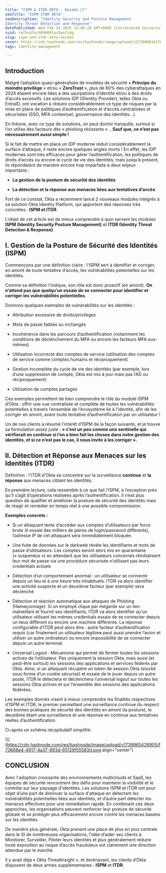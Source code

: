 ```yaml
---
title: "ISPM & ITDR OKTA - Kezako 🤔?"
seoTitle: "ISPM ITDR OKTA"
seoDescription: "Identity Security and Posture Management
Identity Threat Detection and Response"
datePublished: Wed Feb 19 2025 12:08:29 GMT+0000 (Coordinated Universal Time)
cuid: cm7bvdfoc000809lac8ao2j4g
slug: ispm-and-itdr-okta-kezako
cover: https://cdn.hashnode.com/res/hashnode/image/upload/v1739966161769/19f19a5d-0620-4063-b0ab-1b40cf02c696.png
tags: identity-management

---
```


## Introduction

Malgré l’adoption quasi-généralisée de modèles de sécurité « **Principe du moindre privilège** » et/ou « **ZeroTrust** », plus de 60% des cyberattaques en 2024 étaient encore liées à des usurpations d’identité et/ou à des droits d’accès excessifs. Les solutions IDP (IDentity Provider), telles Okta ou EntraID, ont vocation à réduire considérablement ce type de risques par la mise en place de politiques d’authentification et d’accès centralisées et sécurisées (SSO, MFA contextuel, gouvernance des identités…).

En théorie, avec ce type de solutions, on peut dormir tranquille, surtout si l’on utilise des facteurs dits « phishing résistants » ...**Sauf que, ce n’est pas nécessairement aussi simple !**

Si le fait de mettre en place un IDP moderne réduit considérablement la surface d’attaque, il reste encore quelques angles morts ! En effet, les IDP modernes sont très efficaces pour gérer l’authentification, les politiques de droits d’accès ou encore le cycle de vie des identités, mais jusqu’à présent, ils répondaient de manière encore trop imparfaite à deux enjeux importants :

* **La gestion de la posture de sécurité des identités**
    
* **La détection et la réponse aux menaces liées aux tentatives d’accès**
    

Fort de ce constat, Okta a récemment lancé 2 nouveaux modules intégrés à sa solution Okta Identity Platform, qui apportent des réponses très concrètes : **ISPM et ITDR**.

L’objet de cet article est de mieux comprendre à quoi servent les modules **ISPM (Identity Security Posture Management)** et **ITDR (Identity Threat Detection & Response)**.

## I. **Gestion de la Posture de Sécurité des Identités (ISPM)**

Commençons par une définition claire : l'ISPM sert à identifier et corriger, en amont de toute tentative d’accès, les vulnérabilités potentielles sur les identités.

Comme sa définition l’indique, son rôle est donc proactif (en amont). **On n’attend pas que quelqu’un essaie de se connecter pour identifier et corriger les vulnérabilités potentielles**.

Donnons quelques exemples de vulnérabilités sur les identités :

* Attribution excessive de droits/privilèges
    
* Mots de passe faibles ou inchangés
    
* Incohérence dans les parcours d’authentification (notamment les conditions de déclenchement du MFA ou encore les facteurs MFA eux-mêmes)
    
* Utilisation incorrecte des comptes de service (utilisation des comptes de service comme comptes humains et réciproquement)
    
* Gestion incomplète du cycle de vie des identités (par exemple, lors d’une suppression de compte, Okta est mis à jour mais pas l’AD ou réciproquement)
    
* Utilisation de comptes partagés
    

Ces exemples permettent de bien comprendre le rôle du module ISPM d’Okta : offrir une vue centralisée et complète de toutes les vulnérabilités potentielles à travers l’ensemble de l’écosystème lié à l’identité, afin de les corriger en amont, avant toute tentative d’authentification par un utilisateur !

Un de nos clients a résumé l’intérêt d’ISPM de la façon suivante, et je trouve sa formulation assez juste : **« c’est un peu comme une sentinelle qui vérifierait en continue si l’on a bien fait les choses dans notre gestion des identités, et si ce n’est pas le cas, il nous invite à les corriger ».**

## II. **Détection et Réponse aux Menaces sur les Identités (ITDR)**

Définition : l'ITDR d'Okta se concentre sur la surveillance **continue** et **la réponse** aux menaces ciblant les identités.

En première lecture, cela ressemble à ce que fait l’ISPM, à l’exception près qu’il s’agît d’opérations réalisées après l’authentification. Il n’est plus question de qualifier et améliorer la posture de sécurité des identités mais de réagir et remédier en temps réel à une possible compromission.

**Exemples concrets :**

* Si un attaquant tente d’accéder aux comptes d’utilisateurs par force brute (il essaie des milliers de paires de login/password différents), l’adresse IP de cet attaquant sera immédiatement bloquée.
    
* Une fuite de données sur le darkweb révèle les identifiants et mots de passe d’utilisateurs. Les comptes seront alors mis en quarantaine (« suspendus ») en attendant que les utilisateurs concernés réinitialisent leur mot de passe via une procédure sécurisée n’utilisant pas leurs credentials actuels
    
* Détection d’un comportement anormal : un utilisateur se connecte depuis un lieu et à une heure très inhabituels. ITDR va alors identifier une activité suspecte et un deuxième facteur (par exemple) sera déclenché
    
* Détection et réaction automatique aux attaques de Phishing (Hameçonnage). Si un employé clique par mégarde sur un lien malveillant et fournit ses identifiants, ITDR va alors identifier qu’un utilisateur utilisant les mêmes credentials essaie de se connecter depuis un lieux différent ou encore une machine différente. La réponse configurable d’ITDR peut alors être : autre facteur d’authentification requis (car finalement un utilisateur légitime peut aussi prendre l’avion et utiliser un autre ordinateur) ou encore impossibilité de se connecter depuis un autre terminal.
    
* Universal Logout : Mécanisme qui permet de fermer toutes les sessions actives de l’utilisateur. Pas uniquement la session Okta, mais aussi (et peut-être surtout) les sessions des applications et services fédérés par Okta. Ainsi, si un attaquant récupère un token de session Okta (stocké sous forme d’un cookie sécurisé) et essaie de le jouer depuis un autre poste, ITDR le détectera et déclenchera l’universal logout sur toutes les sessions Okta actives et sur l’ensemble des sessions des applications fédérées.
    

Les exemples donnés visent à mieux comprendre les finalités respectives d’ISPM et ITDR, le premier permettant une surveillance continue du respect des bonnes pratiques de sécurité des identités en amont (la posture), le deuxième étant une surveillance et une réponse en continue aux tentatives réelles d’authentification.

Ci-après un schéma récapitulatif simplifié:

![](https://cdn.hashnode.com/res/hashnode/image/upload/v1739965426905/f73668e4-4917-4a37-893d-65129f55583d.png align="center")

## **CONCLUSION**

Avec l'adoption croissante des environnements multiclouds et SaaS, les équipes de sécurité rencontrent des défis pour maintenir la visibilité et le contrôle sur leur paysage d'identités. Les solutions ISPM et ITDR ont pour objet d’une part de diminuer la surface d'attaque en détectant les vulnérabilités potentielles liées aux identités, et d’autre part détecter les menaces effectives pour une remédiation rapide. En combinant ces deux approches, les organisations peuvent renforcer leur posture de sécurité globale et se protéger plus efficacement encore contre les menaces basées sur les identités.

De manière plus générale, Okta prenant une place de plus en plus centrale dans le SI de nombreuses organisations, l’idée d’aider ses clients à Monitorer, Surveiller, Piloter leurs identités et plus généralement réduire toute exposition au risque d’accès frauduleux est clairement une direction attendue par le marché.

Il y avait déjà « Okta ThreatInsight », et dorénavant, les clients d’Okta disposent de deux armes supplémentaires : **ISPM** et **ITDR**.
